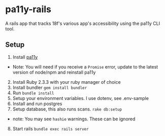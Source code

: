# pa11y-rails
A rails app that tracks 18f's various app's accessibility using the pa11y CLI tool. 

## Setup
1. Install [pa11y](https://github.com/springernature/pa11y)
* Note: You will need if you receive a `Promise` error, update to the latest version of node/npm and reinstall pa11y
2. Install Ruby 2.3.3 with your ruby manager of choice
3. Install bundler `gem install bundler`
4. Run `bundle install`
5. Setup your environment variables. I use dotenv, see .env-sample
6. Install and run postgres
7. Setup database, this also runs scans. `rake db:setup`
* note: You may see `hashie` warnings. These can be ignored
8. Start rails `bundle exec rails server`

